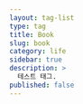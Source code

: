 ```yaml
---
layout: tag-list
type: tag
title: Book
slug: book
category: life
sidebar: true
description: >
  테스트 태그.
published: false
---
```

